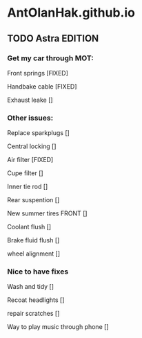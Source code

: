 # AntOlanHak.github.io

## TODO Astra EDITION

### Get my car through MOT:

Front springs [FIXED]

Handbake cable [FIXED]

Exhaust leake []

### Other issues:

Replace sparkplugs []

Central locking []

Air filter [FIXED]

Cupe filter []

Inner tie rod []

Rear suspention []

New summer tires FRONT []

Coolant flush []

Brake fluid flush []

wheel alignment []

### Nice to have fixes

Wash and tidy []

Recoat headlights []

repair scratches []

Way to play music through phone []

